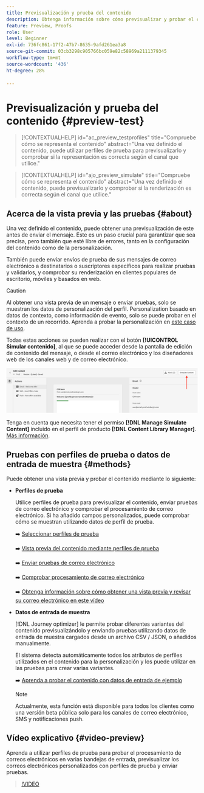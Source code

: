 ```yaml
---
title: Previsualización y prueba del contenido
description: Obtenga información sobre cómo previsualizar y probar el contenido.
feature: Preview, Proofs
role: User
level: Beginner
exl-id: 736fc861-17f2-47b7-8635-9afd261ea3a8
source-git-commit: 03cb3298c905766bc059e82c58969a2111379345
workflow-type: tm+mt
source-wordcount: '436'
ht-degree: 28%

---
```


# Previsualización y prueba del contenido {#preview-test}

>[!CONTEXTUALHELP]
>id="ac_preview_testprofiles"
>title="Compruebe cómo se representa el contenido"
>abstract="Una vez definido el contenido, puede utilizar perfiles de prueba para previsualizarlo y comprobar si la representación es correcta según el canal que utilice."

>[!CONTEXTUALHELP]
>id="ajo_preview_simulate"
>title="Compruebe cómo se representa el contenido"
>abstract="Una vez definido el contenido, puede previsualizarlo y comprobar si la renderización es correcta según el canal que utilice."

## Acerca de la vista previa y las pruebas {#about}

Una vez definido el contenido, puede obtener una previsualización de este antes de enviar el mensaje. Este es un paso crucial para garantizar que sea precisa, pero también que esté libre de errores, tanto en la configuración del contenido como de la personalización.

También puede enviar envíos de prueba de sus mensajes de correo electrónico a destinatarios o suscriptores específicos para realizar pruebas y validarlos, y comprobar su renderización en clientes populares de escritorio, móviles y basados en web.

>[!CAUTION]
>
>Al obtener una vista previa de un mensaje o enviar pruebas, solo se muestran los datos de personalización del perfil. Personalization basado en datos de contexto, como información de evento, solo se puede probar en el contexto de un recorrido. Aprenda a probar la personalización en [este caso de uso](../personalization/personalization-use-case.md).

Todas estas acciones se pueden realizar con el botón **[!UICONTROL Simular contenido]**, al que se puede acceder desde la pantalla de edición de contenido del mensaje, o desde el correo electrónico y los diseñadores web de los canales web y de correo electrónico.

![](../email/assets/email-preview-button.png)

Tenga en cuenta que necesita tener el permiso **[!DNL Manage Simulate Content]** incluido en el perfil de producto **[!DNL Content Library Manager]**. [Más información](../administration/ootb-product-profiles.md#content-library-manager).

## Pruebas con perfiles de prueba o datos de entrada de muestra {#methods}

Puede obtener una vista previa y probar el contenido mediante lo siguiente:

* **Perfiles de prueba**

  Utilice perfiles de prueba para previsualizar el contenido, enviar pruebas de correo electrónico y comprobar el procesamiento de correo electrónico. Si ha añadido campos personalizados, puede comprobar cómo se muestran utilizando datos de perfil de prueba.

  ➡️ [Seleccionar perfiles de prueba](test-profiles.md)

  ➡️ [Vista previa del contenido mediante perfiles de prueba](preview.md)

  ➡️ [Enviar pruebas de correo electrónico](proofs.md)

  ➡️ [Comprobar procesamiento de correo electrónico](rendering.md)

  ➡️ [Obtenga información sobre cómo obtener una vista previa y revisar su correo electrónico en este vídeo](#video-preview)

* **Datos de entrada de muestra**

  [!DNL Journey optimizer] le permite probar diferentes variantes del contenido previsualizándolo y enviando pruebas utilizando datos de entrada de muestra cargados desde un archivo CSV / JSON, o añadidos manualmente.

  El sistema detecta automáticamente todos los atributos de perfiles utilizados en el contenido para la personalización y los puede utilizar en las pruebas para crear varias variantes.

  ➡️ [Aprenda a probar el contenido con datos de entrada de ejemplo](../test-approve/simulate-sample-input.md)

  >[!NOTE]
  >
  >Actualmente, esta función está disponible para todos los clientes como una versión beta pública solo para los canales de correo electrónico, SMS y notificaciones push.

## Vídeo explicativo {#video-preview}

Aprenda a utilizar perfiles de prueba para probar el procesamiento de correos electrónicos en varias bandejas de entrada, previsualizar los correos electrónicos personalizados con perfiles de prueba y enviar pruebas.

>[!VIDEO](https://video.tv.adobe.com/v/3425026?quality=12)
